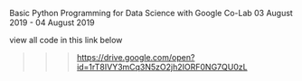 Basic Python Programming for Data Science with Google Co-Lab
03 August 2019 - 04 August 2019


view all code in this link below
>>> https://drive.google.com/open?id=1rT8IVY3mCq3N5zO2jh2IORF0NG7QU0zL